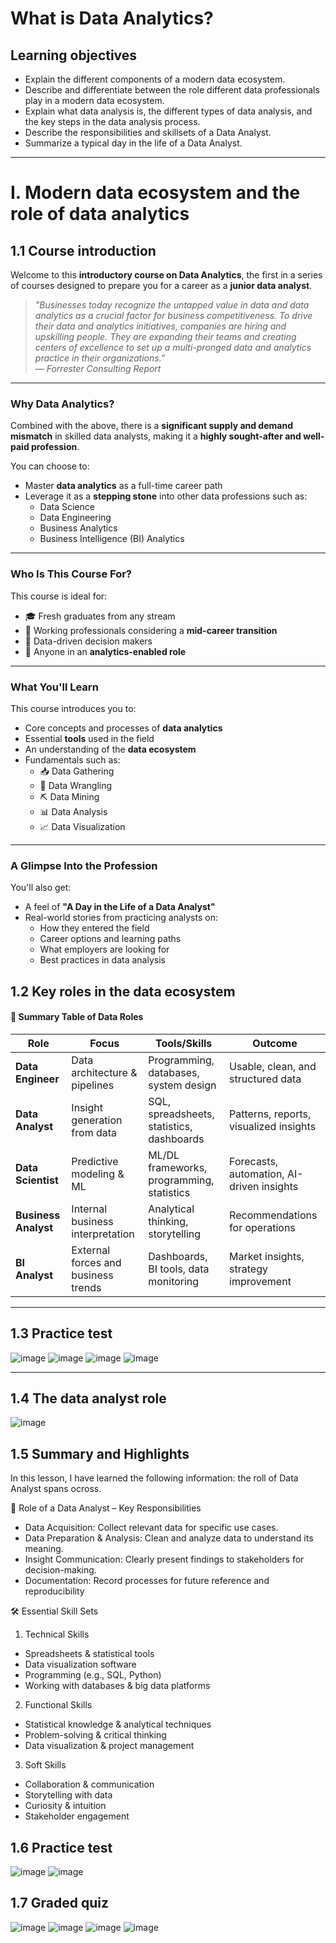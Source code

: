 # What is Data Analytics?
## Learning objectives
- Explain the different components of a modern data ecosystem.
- Describe and differentiate between the role different data professionals play in a modern data ecosystem.
- Explain what data analysis is, the different types of data analysis, and the key steps in the data analysis process.
- Describe the responsibilities and skillsets of a Data Analyst.
- Summarize a typical day in the life of a Data Analyst.
---
# I. Modern data ecosystem and the role of data analytics
## 1.1 Course introduction

Welcome to this **introductory course on Data Analytics**, the first in a series of courses designed to prepare you for a career as a **junior data analyst**.

> *"Businesses today recognize the untapped value in data and data analytics as a crucial factor for business competitiveness. To drive their data and analytics initiatives, companies are hiring and upskilling people. They are expanding their teams and creating centers of excellence to set up a multi-pronged data and analytics practice in their organizations."*  
> — *Forrester Consulting Report*

---

### Why Data Analytics?

Combined with the above, there is a **significant supply and demand mismatch** in skilled data analysts, making it a **highly sought-after and well-paid profession**.

You can choose to:
- Master **data analytics** as a full-time career path  
- Leverage it as a **stepping stone** into other data professions such as:
  - Data Science  
  - Data Engineering  
  - Business Analytics  
  - Business Intelligence (BI) Analytics  

---

### Who Is This Course For?

This course is ideal for:
- 🎓 Fresh graduates from any stream  
- 💼 Working professionals considering a **mid-career transition**  
- 🧠 Data-driven decision makers  
- 🧩 Anyone in an **analytics-enabled role**

---

### What You'll Learn

This course introduces you to:
- Core concepts and processes of **data analytics**
- Essential **tools** used in the field
- An understanding of the **data ecosystem**
- Fundamentals such as:
  - 📥 Data Gathering  
  - 🧹 Data Wrangling  
  - ⛏️ Data Mining  
  - 📊 Data Analysis  
  - 📈 Data Visualization

---

### A Glimpse Into the Profession

You'll also get:
- A feel of **"A Day in the Life of a Data Analyst"**
- Real-world stories from practicing analysts on:
  - How they entered the field  
  - Career options and learning paths  
  - What employers are looking for  
  - Best practices in data analysis

## 1.2 Key roles in the data ecosystem
#### 🔄 Summary Table of Data Roles

| **Role**             | **Focus**                          | **Tools/Skills**                          | **Outcome**                           |
|----------------------|-------------------------------------|-------------------------------------------|----------------------------------------|
| **Data Engineer**     | Data architecture & pipelines       | Programming, databases, system design     | Usable, clean, and structured data     |
| **Data Analyst**      | Insight generation from data        | SQL, spreadsheets, statistics, dashboards | Patterns, reports, visualized insights |
| **Data Scientist**    | Predictive modeling & ML            | ML/DL frameworks, programming, statistics | Forecasts, automation, AI-driven insights |
| **Business Analyst**  | Internal business interpretation    | Analytical thinking, storytelling         | Recommendations for operations         |
| **BI Analyst**        | External forces and business trends | Dashboards, BI tools, data monitoring     | Market insights, strategy improvement  |

---
## 1.3 Practice test
![image](https://github.com/user-attachments/assets/aca9b46d-8aee-4ea8-8922-739f9deff531)
![image](https://github.com/user-attachments/assets/a4a4d739-9001-401e-8ff1-6d3370e6ce5c)
![image](https://github.com/user-attachments/assets/ba36ddd2-db22-4874-b489-89f247342cde)
![image](https://github.com/user-attachments/assets/6f835916-f038-49bd-8959-e9650a5baec4)

---

## 1.4 The data analyst role
![image](https://github.com/user-attachments/assets/c1d38116-dbc4-4566-9be1-372e2292d6e6)

## 1.5 Summary and Highlights

In this lesson, I have learned the following information: the roll of Data Analyst spans ocross.

🧠 Role of a Data Analyst – Key Responsibilities
- Data Acquisition: Collect relevant data for specific use cases.
- Data Preparation & Analysis: Clean and analyze data to understand its meaning.
- Insight Communication: Clearly present findings to stakeholders for decision-making.
- Documentation: Record processes for future reference and reproducibility

🛠️ Essential Skill Sets
1. Technical Skills
- Spreadsheets & statistical tools
- Data visualization software
- Programming (e.g., SQL, Python)
- Working with databases & big data platforms
2. Functional Skills
- Statistical knowledge & analytical techniques
- Problem-solving & critical thinking
- Data visualization & project management
3. Soft Skills
- Collaboration & communication
- Storytelling with data
- Curiosity & intuition
- Stakeholder engagement

## 1.6 Practice test
![image](https://github.com/user-attachments/assets/e0f9697c-de3e-493a-98ed-31860bde4dd2)
![image](https://github.com/user-attachments/assets/f41fb85d-d8c9-4aec-9f81-28b4d001d757)
## 1.7 Graded quiz
![image](https://github.com/user-attachments/assets/3d662b5d-ffdf-42f9-a870-336debb06dcd)
![image](https://github.com/user-attachments/assets/d5fd9eaf-d432-4523-a8d1-1dd54c006ab4)
![image](https://github.com/user-attachments/assets/0f8f5391-244f-49ba-b55f-1dd4af748359)
![image](https://github.com/user-attachments/assets/9d292c31-962a-4fb4-bda3-d29171513c63)

  

